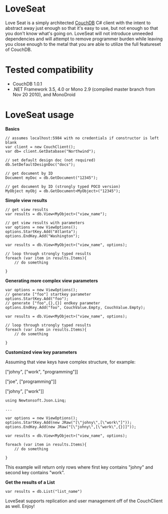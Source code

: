 LoveSeat
========

Love Seat is a simply architected [CouchDB](http://couchdb.apache.org/) C# client with the 
intent to abstract away just enough so that it's easy to use, but not enough so that you 
don't know what's going on.  LoveSeat will not introduce unneeded dependencies and will 
attempt to remove programmer burden while leaving you close enough to the metal that you are 
able to utilize the full featureset of CouchDB.


Tested compatibility
====================

 * CouchDB 1.0.1
 * .NET Framework 3.5, 4.0 or Mono 2.9 (compiled master branch from Nov 20 2010), and MonoDroid


LoveSeat usage
==============

**Basics**

    // assumes localhost:5984 with no credentials if constructor is left blank
    var client = new CouchClient();
    var db= client.GetDatabase("Northwind");
    
    // set default design doc (not required)
    db.SetDefaultDesignDoc("docs"); 
    
    // get document by ID
    Document myDoc = db.GetDocument("12345");
    
    // get document by ID (strongly typed POCO version)
    MyObject myObj = db.GetDocument<MyObject>("12345"); 

**Simple view results**

    // get view results
    var results = db.View<MyObject>("view_name");
    
    // get view results with parameters
    var options = new ViewOptions();
    options.StartKey.Add("Atlanta");
    options.EndKey.Add("Washington");
    
    var results = db.View<MyObject>("view_name", options);
    
    // loop through strongly typed results
    foreach (var item in results.Items){ 
        // do something 
    
    }

**Generating more complex view parameters**

    var options = new ViewOptions();
    // generate ["foo"] startkey parameter
    options.StartKey.Add("foo");
    // generate ["foo",{},{}] endkey parameter
    options.EndKey.Add("foo", CouchValue.Empty, CouchValue.Empty);
    
    var results = db.View<MyObject>("view_name", options);
    
    // loop through strongly typed results
    foreach (var item in results.Items){ 
        // do something 
    
    }

**Customized view key parameters**

Assuming that view keys have complex structure, for example:

["johny", ["work", "programming"]]

["joe", ["programming"]]

["johny", ["work"]]

    using Newtonsoft.Json.Linq;

    ...

    var options = new ViewOptions(); 
    options.StartKey.Add(new JRaw("[\"johny\",[\"work\"]"));
    options.EndKey.Add(new JRaw("[\"johny\",[\"work\",{}]]"));  
    
    var results = db.View<MyObject>("view_name", options);
    
    foreach (var item in results.Items){ 
        // do something 
    
    }

This example will return only rows where first key contains "johny" and second key 
contains "work".

**Get the results of a List**

    var results = db.List("list_name")

LoveSeat supports replication and user management off of the CouchClient as well.  Enjoy!



